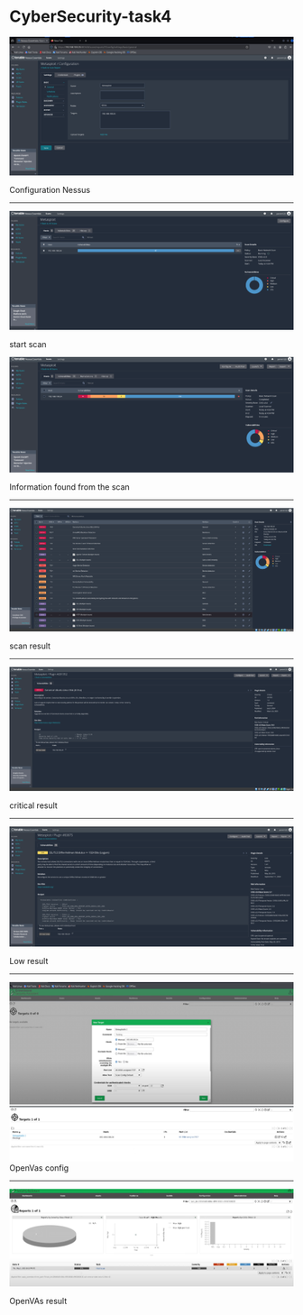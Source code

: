 # CyberSecurity-task4

![photo1](1.0.png)

Configuration Nessus

***

![photo2](1.1.png)

start scan 

![photo3](2.0.png)

Information found from the scan

***

![photo4](2.a.png)

scan result

***

![photo5](2b.png)

critical result

***
![photo5](2b1.png)

Low result 

***
![photo5](3.png)
![photo5](3.1.png)
OpenVas config

***
![photo5](3.2.png)

OpenVAs result 
